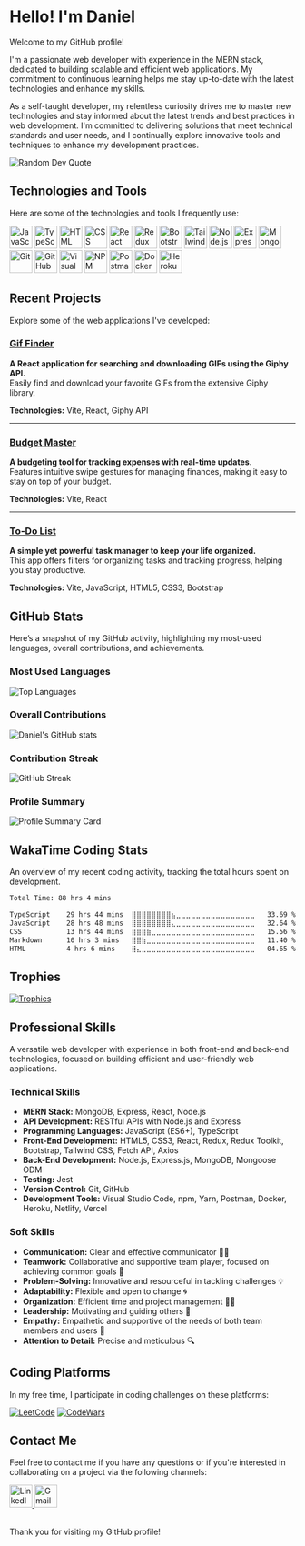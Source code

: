 # Hello! I'm Daniel

Welcome to my GitHub profile!

I'm a passionate web developer with experience in the MERN stack, dedicated to building scalable and efficient web applications. My commitment to continuous learning helps me stay up-to-date with the latest technologies and enhance my skills.

As a self-taught developer, my relentless curiosity drives me to master new technologies and stay informed about the latest trends and best practices in web development. I'm committed to delivering solutions that meet technical standards and user needs, and I continually explore innovative tools and techniques to enhance my development practices.

![Random Dev Quote](https://quotes-github-readme.vercel.app/api?type=horizontal&theme=merko)

## Technologies and Tools

Here are some of the technologies and tools I frequently use:

<div>
  <img src="https://skillicons.dev/icons?i=js" width="40" height="40" alt="JavaScript" />
  <img src="https://skillicons.dev/icons?i=ts" width="40" height="40" alt="TypeScript" />
  <img src="https://skillicons.dev/icons?i=html" width="40" height="40" alt="HTML" />
  <img src="https://skillicons.dev/icons?i=css" width="40" height="40" alt="CSS" />
  <img src="https://skillicons.dev/icons?i=react" width="40" height="40" alt="React" />
  <img src="https://skillicons.dev/icons?i=redux" width="40" height="40" alt="Redux" />
  <img src="https://skillicons.dev/icons?i=bootstrap" width="40" height="40" alt="Bootstrap" />
  <img src="https://skillicons.dev/icons?i=tailwind" width="40" height="40" alt="Tailwind CSS" />
  <img src="https://skillicons.dev/icons?i=nodejs" width="40" height="40" alt="Node.js" />
  <img src="https://skillicons.dev/icons?i=express" width="40" height="40" alt="Express" />
  <img src="https://skillicons.dev/icons?i=mongodb" width="40" height="40" alt="MongoDB" />
  <img src="https://skillicons.dev/icons?i=git" width="40" height="40" alt="Git" />
  <img src="https://skillicons.dev/icons?i=github" width="40" height="40" alt="GitHub" />
  <img src="https://skillicons.dev/icons?i=vscode" width="40" height="40" alt="Visual Studio Code" />
  <img src="https://skillicons.dev/icons?i=npm" width="40" height="40" alt="NPM" />
  <img src="https://skillicons.dev/icons?i=postman" width="40" height="40" alt="Postman" />
  <img src="https://skillicons.dev/icons?i=docker" width="40" height="40" alt="Docker" />
  <img src="https://skillicons.dev/icons?i=heroku" width="40" height="40" alt="Heroku" />
</div>

## Recent Projects

Explore some of the web applications I've developed:

### [**Gif Finder**](https://gif-finder-app-alpha.vercel.app/)  

**A React application for searching and downloading GIFs using the Giphy API.**  
Easily find and download your favorite GIFs from the extensive Giphy library.

**Technologies:** Vite, React, Giphy API

---

### [**Budget Master**](https://budget-master-app-2023.netlify.app/)

**A budgeting tool for tracking expenses with real-time updates.**  
Features intuitive swipe gestures for managing finances, making it easy to stay on top of your budget.

**Technologies:** Vite, React

---

### [**To-Do List**](https://to-do-app-2024.netlify.app/)  

**A simple yet powerful task manager to keep your life organized.**  
This app offers filters for organizing tasks and tracking progress, helping you stay productive.

**Technologies:** Vite, JavaScript, HTML5, CSS3, Bootstrap

## GitHub Stats

Here’s a snapshot of my GitHub activity, highlighting my most-used languages, overall contributions, and achievements.

### Most Used Languages

![Top Languages](https://github-readme-stats.vercel.app/api/top-langs/?username=daniel-pompa&layout=compact&theme=react)

### Overall Contributions

![Daniel's GitHub stats](https://github-readme-stats.vercel.app/api?username=daniel-pompa&show_icons=true&theme=react)

### Contribution Streak

![GitHub Streak](https://github-readme-streak-stats.herokuapp.com/?user=daniel-pompa&theme=react)

### Profile Summary

![Profile Summary Card](https://github-profile-summary-cards.vercel.app/api/cards/profile-details?username=daniel-pompa&theme=react)

## WakaTime Coding Stats

An overview of my recent coding activity, tracking the total hours spent on development.

<!--START_SECTION:waka-->

```txt
Total Time: 88 hrs 4 mins

TypeScript    29 hrs 44 mins  ⣿⣿⣿⣿⣿⣿⣿⣿⣦⣀⣀⣀⣀⣀⣀⣀⣀⣀⣀⣀⣀⣀⣀⣀⣀   33.69 %
JavaScript    28 hrs 48 mins  ⣿⣿⣿⣿⣿⣿⣿⣿⣄⣀⣀⣀⣀⣀⣀⣀⣀⣀⣀⣀⣀⣀⣀⣀⣀   32.64 %
CSS           13 hrs 44 mins  ⣿⣿⣿⣷⣀⣀⣀⣀⣀⣀⣀⣀⣀⣀⣀⣀⣀⣀⣀⣀⣀⣀⣀⣀⣀   15.56 %
Markdown      10 hrs 3 mins   ⣿⣿⣷⣀⣀⣀⣀⣀⣀⣀⣀⣀⣀⣀⣀⣀⣀⣀⣀⣀⣀⣀⣀⣀⣀   11.40 %
HTML          4 hrs 6 mins    ⣿⣄⣀⣀⣀⣀⣀⣀⣀⣀⣀⣀⣀⣀⣀⣀⣀⣀⣀⣀⣀⣀⣀⣀⣀   04.65 %
```

<!--END_SECTION:waka-->

## Trophies

[![Trophies](https://github-profile-trophy.vercel.app/?username=daniel-pompa&theme=onedark&title=Commits,Repositories,Stars,Issues,Followers,Experience,PullRequest,Reviews)](https://github.com/daniel-pompa/daniel-pompa)

## Professional Skills

A versatile web developer with experience in both front-end and back-end technologies, focused on building efficient and user-friendly web applications.

### Technical Skills

- **MERN Stack:** MongoDB, Express, React, Node.js
- **API Development:** RESTful APIs with Node.js and Express
- **Programming Languages:** JavaScript (ES6+), TypeScript
- **Front-End Development:** HTML5, CSS3, React, Redux, Redux Toolkit, Bootstrap, Tailwind CSS, Fetch API, Axios
- **Back-End Development:** Node.js, Express.js, MongoDB, Mongoose ODM
- **Testing:** Jest
- **Version Control:** Git, GitHub
- **Development Tools:** Visual Studio Code, npm, Yarn, Postman, Docker, Heroku, Netlify, Vercel

### Soft Skills

- **Communication:** Clear and effective communicator 📝💬
- **Teamwork:** Collaborative and supportive team player, focused on achieving common goals 🤝
- **Problem-Solving:** Innovative and resourceful in tackling challenges 💡
- **Adaptability:** Flexible and open to change 🌀
- **Organization:** Efficient time and project management 📆⏰
- **Leadership:** Motivating and guiding others 🥇
- **Empathy:** Empathetic and supportive of the needs of both team members and users 💖
- **Attention to Detail:** Precise and meticulous 🔍

## Coding Platforms

In my free time, I participate in coding challenges on these platforms:

[![LeetCode](https://img.shields.io/badge/LeetCode-%23EB9016.svg?style=flat&logo=leetcode&logoColor=white)](https://leetcode.com/daniel290874)
[![CodeWars](https://img.shields.io/badge/CodeWars-%23A2331E.svg?style=flat&logo=codewars&logoColor=white)](https://www.codewars.com/users/daniel-pompa)

## Contact Me

Feel free to contact me if you have any questions or if you're interested in collaborating on a project via the following channels:

<div>
  <a href="https://www.linkedin.com/in/daniel-pompa" target="_blank" rel="noopener noreferrer">
    <img src="https://skillicons.dev/icons?i=linkedin" width="40" height="40" alt="LinkedIn" />
  </a>
  <a href="mailto:daniel.40.pompa@gmail.com" target="_blank" rel="noopener noreferrer">
    <img src="https://skillicons.dev/icons?i=gmail" width="40" height="40" alt="Gmail" />
  </a>
</div>

<br />

Thank you for visiting my GitHub profile!
